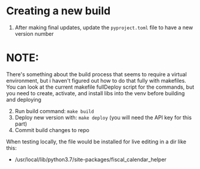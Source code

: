 # Creating a new build

1. After making final updates, update the `pyproject.toml` file to have a new version number

# NOTE:
There's something about the build process that seems to require a virtual environment, but i haven't figured out how to do that fully with makefiles. You can look at the current makefile fullDeploy script for the commands, but you need to create, activate, and install libs into the venv before building and deploying

2. Run build command: `make build`
4. Deploy new version with: `make deploy` (you will need the API key for this part)
5. Commit build changes to repo


When testing locally, the file would be installed for live editing in a dir like this:
* /usr/local/lib/python3.7/site-packages/fiscal_calendar_helper